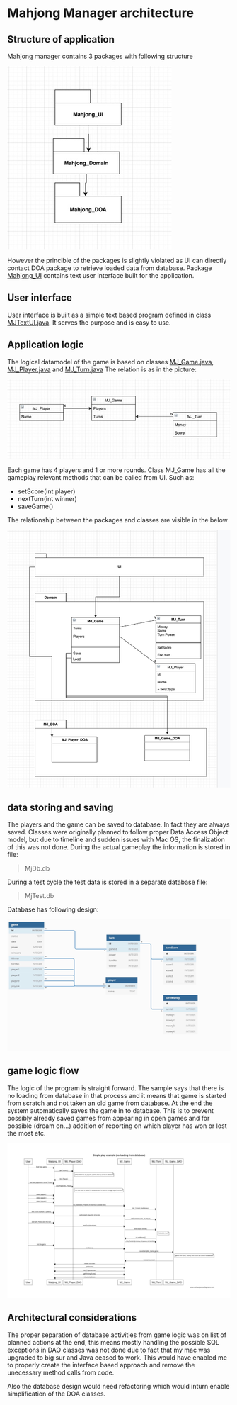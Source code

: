 # Mahjong Manager architecture



## Structure of application

Mahjong manager contains 3 packages with following structure

![packages](packages.jpeg)

However the princible of the packages is slightly violated as UI can directly contact DOA package to retrieve loaded data from database.
Package [Mahjong_UI](https://github.com/tuomoM/ot-harjoitustyo/tree/master/MahjongManager/src/main/java/Mahjong_UI) contains text user interface built for the application.


## User interface

User interface is built as a simple text based program defined in class [MJTextUI.java](https://github.com/tuomoM/ot-harjoitustyo/blob/master/MahjongManager/src/main/java/Mahjong_UI/MJTextUI.java). It serves the purpose and is easy to use.

## Application logic

The logical datamodel of the game is based on classes [MJ_Game.java](https://github.com/tuomoM/ot-harjoitustyo/blob/master/MahjongManager/src/main/java/Mahjong_domain/MJ_Game.java), [MJ_Player.java](https://github.com/tuomoM/ot-harjoitustyo/blob/master/MahjongManager/src/main/java/Mahjong_domain/MJ_Player.java) and [MJ_Turn.java](https://github.com/tuomoM/ot-harjoitustyo/blob/master/MahjongManager/src/main/java/Mahjong_domain/MJ_Turn.java)
The relation is as in the picture:

![logic](application_logic.jpeg)

Each game has 4 players and 1 or more rounds.
Class MJ_Game has all the gameplay relevant methods that can be called from UI.
Such as:
* setScore(int player)
* nextTurn(int winner)
* saveGame()

The relationship between the packages and classes are visible in the below 



![Package and class architecture](Achitecturev01.jpg)

## data storing and saving

The players and the game can be saved to database. In fact they are always saved.
Classes were originally planned to follow proper Data Access Object model, but due to timeline and sudden issues with Mac OS, the finalization of this was not done.
During the actual gameplay the information is stored in file:
>MjDb.db


During a test cycle the test data is stored in a separate database file:
>MjTest.db

Database has following design:

![db diagram](dbdiagram1.jpeg)

## game logic flow

The logic of the program is straight forward. 
The sample says that there is no loading from database in that process and it means that game is started from scratch and not taken an old game from database. At the end the system automatically saves the game in to database. This is to prevent possibly already saved games from appearing in open games and for possible (dream on...) addition of reporting on which player has won or lost the most etc.

![Simple gameplay sequence](sequence.jpeg)




## Architectural considerations

The proper separation of database activities from game logic was on list of planned actions at the end, this means mostly handling the possible SQL exceptions in DAO classes was not done due to fact that my mac was upgraded to big sur and Java ceased to work. This would have enabled me to properly create the interface based approach and remove the unecessary method calls from code.


Also the database design would need refactoring which would inturn enable simplification of the DOA classes.